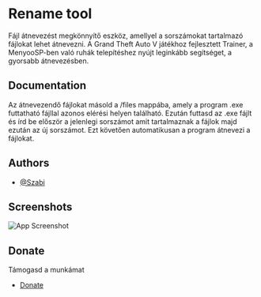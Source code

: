 # Rename tool

Fájl átnevezést megkönnyítő eszköz, amellyel a sorszámokat tartalmazó fájlokat lehet átnevezni. A Grand Theft Auto V játékhoz fejlesztett Trainer, a MenyooSP-ben való ruhák telepítéshez nyújt leginkább segítséget, a gyorsabb átnevezésben. 



## Documentation

Az átnevezendő fájlokat másold a /files mappába, amely a program .exe futtatható fájllal azonos elérési helyen található. Ezután futtasd az .exe fájlt és írd be először a jelenlegi sorszámot amit tartalmaznak a fájlok majd ezután az új sorszámot. Ezt követően automatikusan a program átnevezi a fájlokat. 


## Authors

- [@Szabi](https://github.com/bszabi)


## Screenshots

![App Screenshot](https://imgur.com/a/xHUHtVN)


## Donate

Támogasd a munkámat

- [Donate](https://www.paypal.com/donate/?hosted_button_id=HLVJT2T7T6HEE)
